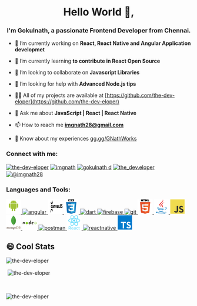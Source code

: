 <h1 align="center">Hello World 👋, </h1>
<h3 align="center">I'm Gokulnath, a passionate Frontend Developer from Chennai.</h3>

- 🔭 I’m currently working on **React, React Native and Angular Application developmet**

- 🌱 I’m currently learning **to contribute in React Open Source**

- 👯 I’m looking to collaborate on **Javascript Libraries**

- 🤝 I’m looking for help with **Advanced Node.js tips**

- 👨‍💻 All of my projects are available at [https://github.com/the-dev-eloper](https://github.com/the-dev-eloper)

- 💬 Ask me about **JavaScript | React | React Native**

- 📫 How to reach me **imgnath28@gmail.com**

- 📄 Know about my experiences [gg.gg/GNathWorks](gg.gg/GNathWorks)

<h3 align="left">Connect with me:</h3>
<p align="left">
<a href="https://codepen.io/the-dev-eloper" target="blank"><img align="center" src="https://raw.githubusercontent.com/rahuldkjain/github-profile-readme-generator/master/src/images/icons/Social/codepen.svg" alt="the-dev-eloper" height="30" width="40" /></a>
<a href="https://twitter.com/imgnath" target="blank"><img align="center" src="https://raw.githubusercontent.com/rahuldkjain/github-profile-readme-generator/master/src/images/icons/Social/twitter.svg" alt="imgnath" height="30" width="40" /></a>
<a href="https://www.linkedin.com/in/gokulnath-d-55734b14b/" target="blank"><img align="center" src="https://raw.githubusercontent.com/rahuldkjain/github-profile-readme-generator/master/src/images/icons/Social/linked-in-alt.svg" alt="gokulnath d" height="30" width="40" /></a>
<a href="https://www.instagram.com/i_g_nath/" target="blank"><img align="center" src="https://raw.githubusercontent.com/rahuldkjain/github-profile-readme-generator/master/src/images/icons/Social/instagram.svg" alt="the_dev.eloper" height="30" width="40" /></a>
<a href="https://medium.com/@imgnath28" target="blank"><img align="center" src="https://raw.githubusercontent.com/rahuldkjain/github-profile-readme-generator/master/src/images/icons/Social/medium.svg" alt="@imgnath28" height="30" width="40" /></a>
</p>

<h3 align="left">Languages and Tools:</h3>
<p align="left"> <a href="https://developer.android.com" target="_blank"> <img src="https://raw.githubusercontent.com/devicons/devicon/master/icons/android/android-original-wordmark.svg" alt="android" width="40" height="40"/> </a> <a href="https://angular.io" target="_blank"> <img src="https://angular.io/assets/images/logos/angular/angular.svg" alt="angular" width="40" height="40"/> </a> <a href="https://canvasjs.com" target="_blank"> <img src="https://raw.githubusercontent.com/Hardik0307/Hardik0307/master/assets/canvasjs-charts.svg" alt="canvasjs" width="40" height="40"/> </a> <a href="https://www.w3schools.com/css/" target="_blank"> <img src="https://raw.githubusercontent.com/devicons/devicon/master/icons/css3/css3-original-wordmark.svg" alt="css3" width="40" height="40"/> </a> <a href="https://dart.dev" target="_blank"> <img src="https://www.vectorlogo.zone/logos/dartlang/dartlang-icon.svg" alt="dart" width="40" height="40"/> </a> <a href="https://firebase.google.com/" target="_blank"> <img src="https://www.vectorlogo.zone/logos/firebase/firebase-icon.svg" alt="firebase" width="40" height="40"/> </a> <a href="https://git-scm.com/" target="_blank"> <img src="https://www.vectorlogo.zone/logos/git-scm/git-scm-icon.svg" alt="git" width="40" height="40"/> </a> <a href="https://www.w3.org/html/" target="_blank"> <img src="https://raw.githubusercontent.com/devicons/devicon/master/icons/html5/html5-original-wordmark.svg" alt="html5" width="40" height="40"/> </a> <a href="https://www.java.com" target="_blank"> <img src="https://raw.githubusercontent.com/devicons/devicon/master/icons/java/java-original.svg" alt="java" width="40" height="40"/> </a> <a href="https://developer.mozilla.org/en-US/docs/Web/JavaScript" target="_blank"> <img src="https://raw.githubusercontent.com/devicons/devicon/master/icons/javascript/javascript-original.svg" alt="javascript" width="40" height="40"/> </a> <a href="https://www.mongodb.com/" target="_blank"> <img src="https://raw.githubusercontent.com/devicons/devicon/master/icons/mongodb/mongodb-original-wordmark.svg" alt="mongodb" width="40" height="40"/> </a> <a href="https://nodejs.org" target="_blank"> <img src="https://raw.githubusercontent.com/devicons/devicon/master/icons/nodejs/nodejs-original-wordmark.svg" alt="nodejs" width="40" height="40"/> </a> <a href="https://postman.com" target="_blank"> <img src="https://www.vectorlogo.zone/logos/getpostman/getpostman-icon.svg" alt="postman" width="40" height="40"/> </a>  <a href="https://reactjs.org/" target="_blank"> <img src="https://raw.githubusercontent.com/devicons/devicon/master/icons/react/react-original-wordmark.svg" alt="react" width="40" height="40"/> </a> <a href="https://reactnative.dev/" target="_blank"> <img src="https://reactnative.dev/img/header_logo.svg" alt="reactnative" width="40" height="40"/> </a> <a href="https://www.typescriptlang.org/" target="_blank"> <img src="https://raw.githubusercontent.com/devicons/devicon/master/icons/typescript/typescript-original.svg" alt="typescript" width="40" height="40"/> </a> </p>

## 😄 Cool Stats

<p><img align="left" src="https://github-readme-stats.vercel.app/api/top-langs?username=the-dev-eloper&show_icons=true&locale=en&layout=compact" alt="the-dev-eloper" /></p>
<br />
<p>&nbsp;<img align="center" src="https://github-readme-stats.vercel.app/api?username=the-dev-eloper&show_icons=true&locale=en" alt="the-dev-eloper" /></p>
<br />
<p><img align="center" src="https://github-readme-streak-stats.herokuapp.com/?user=the-dev-eloper&" alt="the-dev-eloper" /></p>
